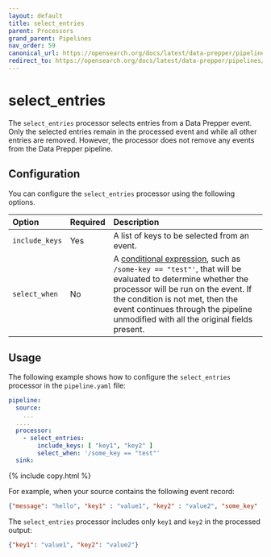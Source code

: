 ```yaml
---
layout: default
title: select_entries
parent: Processors
grand_parent: Pipelines
nav_order: 59
canonical_url: https://opensearch.org/docs/latest/data-prepper/pipelines/configuration/processors/select-entries/
redirect_to: https://opensearch.org/docs/latest/data-prepper/pipelines/configuration/processors/select-entries/
---
```


# select_entries

The `select_entries` processor selects entries from a Data Prepper event.
Only the selected entries remain in the processed event and while all other entries are removed. However, the processor does not remove any events from the Data Prepper pipeline.

## Configuration

You can configure the `select_entries` processor using the following options.

| Option | Required | Description |
| :--- | :--- | :--- |
| `include_keys` | Yes | A list of keys to be selected from an event. |
| `select_when` | No | A [conditional expression](https://opensearch.org/docs/latest/data-prepper/pipelines/expression-syntax/), such as `/some-key == "test"'`, that will be evaluated to determine whether the processor will be run on the event. If the condition is not met, then the event continues through the pipeline unmodified with all the original fields present. |

## Usage

The following example shows how to configure the `select_entries` processor in the `pipeline.yaml` file:

```yaml
pipeline:
  source:
    ...
  ....  
  processor:
    - select_entries:
        include_keys: [ "key1", "key2" ]
        select_when: '/some_key == "test"'
  sink:
```
{% include copy.html %}


For example, when your source contains the following event record:

```json
{"message": "hello", "key1" : "value1", "key2" : "value2", "some_key" : "test"}
```

The `select_entries` processor includes only `key1` and `key2` in the processed output:

```json
{"key1": "value1", "key2": "value2"}
```
